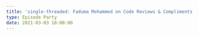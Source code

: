 ```yaml
---
title: 'single-threaded: Faduma Mohammed on Code Reviews & Compliments'
type: Episode Party
date: 2021-03-03 18:00:00
---
```

